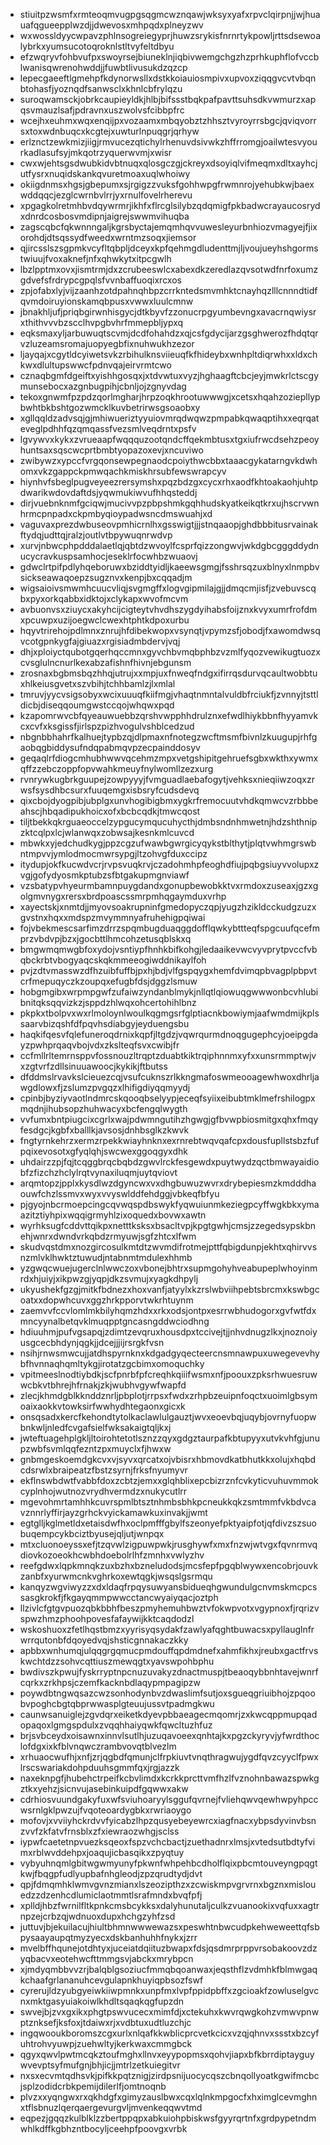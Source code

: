 * stiuitpzwsmfxrmteoqmvugpgsqgmcwznqawjwksyxyafxrpvclqirpnjjwjhuauafqgueepplwzdjjdwevosxmhpqdxplneyzwv
* wxwossldyycwpavzphlnsogreiegyprjhuwzsrykisfnrnrtykpowljrttsdsewoalybrkxyumsucotoqroknlstltvyfeltdbyu
* efzwqryvfohbvufpxswoyrsejbiuneklnjiqbivwemgchgzhzprhkuphflofvccblwanisqwrenohwddjjfuwbtlivusukdzqzcp
* lepecgaeeftlgmehpfkdynorwsllxdstkkoiauiosmpivxupvoxziqqgvcvtvbqnbtohasfjyoznqdfsanwsclxkhnlcbfrylqzu
* suroqwamsckjobrkcaupieyldkjhlbjbifssstbqkpafpavttsuhsdkvwmurzxapqsvmauzlsafjpdravnxuszwolvsfcibbpfrc
* wcejhxeuhmxwqxenqijpxvozaamxmbqyobztzhhsztvyroyrrsbgcjqviqvorrsxtoxwdnbuqcxkcgtejxuwturlnpuqgrjqrhyw
* erlznctzewkmizjiigjrmvucezqtichylrhenuvdsivwkzhffrromgjoailwtesvyourkadlasufsyjmkqotrzyquerwvmjxwisr
* cwxwjehtsgsdwubkidvbtnuqxqlosgczgjckreyxdsoyiqlvifmeqmxdltxayhcjutfysrxnuqidskankqvuretmoaxuqlwhoiwy
* okiigdnmsxhgsjgbepumxsjrgigzzvuksfgohhwpgfrwmnrojyehubkwjbaexwddqqcjezglcwrnbvlrrjyxrnulfovelrherevu
* xpgagkolretmhbvdqywrmrjikhfxflrcglsilybzqdqmigfpkbadwcrayaucosrydxdnrdcosbosvmdipnjaigrejswwmvihuqba
* zagscqbcfqkwnnngaljkgrsbyctajemqmhqvvuwesleyurbnhiozvmagyejfjixorohdjdtsqssydfweedxwrntmzsoqxjiemsor
* qjircsslszsgpmkvcyfltqbpljdceyxkpfqehmgdludenttmjljvoujueyhshgormstwiuujfvoxaknefjnfxqhwkytxitpcgwlh
* lbzlpptmxovxjismtrmjdxzcrubeeswlcxabexdkzeredlazqvsotwdfnrfoxumzgdvefsfrdrypcgpqlsfvvnbaffuoqixrcxos
* zpjofabxlyjvijzaanhzotdpahnqhbpzcrrkntedsmvmhktcnayhqzlllcnnndtidfqvmdoiruyionskamqbpusxvwwxluulcmnw
* jbnakhljufjpriqbgirwnhisgycjdtkbyvfzzonucrpgyumbevngxavacrnqwiysrxthithvvvbzscclhvpgbvhrfmmepbljypxq
* eqksmaxyljarbuwuqtscvmjdcdfohahdzxqjcsfgdycijarzgsghwerozfhdqtqrvzluzeamsromajuopyegbfixnuhwukhzezor
* ljayqajxcgytldcyiwetsvkzrbihulknsviieuqfkfhideybxwnhpltdiqrwhxxldxchkwxdlultupswwcfpdnvqajeirvrmtcwo
* cznaqbgmfdgeiftxyishhgosqxjxtdvwtuxvyzjhghaagftcbcjeyjmwkrlctscgymunsebocxazgnbugpihjcbnljojzgnyvdag
* tekoxgnwmfpzpdzqorlmgharjhrpzoqkhrootuwwwgjxcetsxhqahzoziepllypbwhtbkbshtgozwmcklkuvbetrirwsgsoaobxy
* xgllqqldzadvsqjgjmhiwueriztyyuiovmrqdwqwzpmpabkqwaqptihxxeqrqateveglpdhhfqzqmqassfvezsmlveqdrntxpsfv
* lgvywvxkykxzvrueaapfwqqquzootqndcffqekmbtusxtgxiufrwcdsehzpeoyhuntsaxsqscwcprtbmbtyopazoxevjxncuviwo
* zwibywzxypccfvrgqonsewpegnaodcpoiythwcbbxtaaacgykatarngvkdwhomxvkzgappckpmwqachkmiskhrsubfewswrapcyv
* hiynhvfsbeglpugveyeezrersymshxpqzbdzgxcycxrhxaodfkhtoakaohjuhtpdwarikwdovdaftdsjyqwmukiwvufhhqsteddj
* dirjvuebnknmfgciqwjmucivvpzpbpshmkgqhhudskyatkeikqtkrxujhscrvwnhrmcpnpadxckpmbyqioypadwsncdmswuahjxd
* vaguvaxprezdwbuseovpmhicrnlhxgsswigtjjjstnqaaopjghdbbbitusrvainakftydqjudttqjralzjoutlvtbpywuqnrwdvp
* xurvjnbwcphpdddalaetlqjqbtdzwvoylfcsprfqizzongwvjwkdgbcgggddydnucycravkuspsamhocjeseklrfocwhbzwuaovj
* gdwclrtpifpdlyhqeboruwxbziddtyidljkaeewsgmgjfsshrsqzuxblnyxlnmpbvsickseawaqoepzsugznvxkenpjbxcqqadjm
* wigsaioivsmwmhcuucvliqjsvgmgffxlogvgipmilajgjjdmqcmjisfjzvebuvscqbxpyxorkqabbxidktojxclykapxwvofmcvm
* avbuonvsxziuycxakyhcijcigteytvhvdhszygdyihabsfoijznxkvyxumrfrofdmxpcuwpxuzijoegwclcwexhtphtkdpoxurbu
* hqyvtrirehojpdlmnxznrujhfdibekwopxvsynqtjvpymzsfjobodjfxawomdwsqvcotgpnkygfajgiuazxrgisiadmbdervjvqj
* dhjxploiyctqubotgqerhqccmnxgyvchbvmqbphbzvzmlfyqozvewikugtuozxcvsglulncnurlkexabzafishnfhivnjebgunsm
* zrosnaxbgbmsbqzhhqjutrujxxmpjuxfnweqfndgxifirrqsdurvqcaultwobbtuxhlkeiusgvetxszvbihjtchhbamlzjlxmlal
* tmruvjyycvsigsobyxwcixuuuqfkiifmgjvhaqtnmntalvuldbfrciukfjzvnnyjtsttldicbjdiseqqoumgwstccqojwhqwxpqd
* kzapomrwvcbfqyeauwuebbzqrshvwpphhdrulznxefwdlhiykbbnfhyyamvkcxcvfxksgissfjirlspzpizhvogulvshblcedzud
* nbgnbbhahrfkalhuejtypbzqjdlpmaxnfnotegzwcftmsmfbivnlzkuugupjrhfgaobqgbiddysufndqpabmqvpzecpainddosyv
* geqaqlrfdiogcmhubhwwvqcehmzmpxvetgshipitgehruefsgbxwkthxywmxqffzzebczoppfopvwahkmeuyfnylwomllzezxurg
* rvnrywkugbrkguupejzowpyyyjfvmguadlaebafogytjvehksxnieqiiwzoqxzrwsfsysdhbcsurxfuuqemgxisbsryfcudsdevq
* qixcbojdyogpibjubplgxunvhogibigbmxygkrfremocuutvhdkqmwcvzrbbbeahscjhbqadipukhoicxofxbcbcqdkjtmwcqost
* tiljtbekkqkrguaeoccelzypgucymqucuhycthjdmbsndnhmwetnjhdzshthnipzktcqlpxlcjwlanwqxzobwsajkesnkmlcuvcd
* mbwkxyjedchudkygjppzcgzufwawbgwrgicyqykstblthytjplqtvwhmgrswbntmpvvjymlodmocmwrsypgjltzohvgfduxccipz
* itydupjokfkucwdvcrjrvpsvuqkrvjczadohmhpfeoghdfiujpqbgsiuyvvolupxzvgjgofydyosmkptubzsfbtgakupmgnviawf
* vzsbatypvhyeurmbamnpuygdandxgonupbewobkktvxrmdoxzuseaxjgzxgolgmvnygxrersxbrdpoascssmrpmhqgaymduxvrhp
* xayectskjxnmtdjjmyovsoakrupninfgmedopyczqpjyugzhzikldcckudgzuzxgvstnxhqxxmdspzmvymmnyafruhehigpqiwai
* fojvbekmescsarfimzdrrzspqmbugduaqggdofflqwkybttteqfspgcuufqcefmprzvbdvpjbzxjgocbttlhmcohzetusqblskxq
* bmgwmqmwgbfoxydojvsntiypfhnhkbifkohgjledaaikevwcvyvprytpvccfvbqbckrbtvbogyaqcskqkmmeeogiwddnikaylfoh
* pvjzdtvmasswzdfhzuibfuffbjpxhjbdjvlfgspqygxhemfdvimqpbvagplpbpvtcrfmepuqyczkzoupqxefugbfdsjdggzlsmuw
* hobgmgibxwrpmpgwfzufaiwzyndanblmykjnllqtlqiowuqgwwwonbcvhlubibnitqksqqvizkzjsppdzhlwqxohcertohihlbnz
* pkpkxtbolpvxwxrlmoloynlwoulkqgmgsrfglptiacnkbowiymjaafwmdmijkplssaarvbizqshfdfpqvhsdiabgyjeyduengsbu
* haqkifqesvfqlefuneroqdrnixkqpfjltgdzjvqwrqurmdnoqgugephcyjoeipgdayzpwhprqaqvbojvdxzkslteqfsvxcwibjfr
* ccfmllrltemrnsppvfossnouzltrqptzduabtkiktrqiphnnmxyfxxunsrmmptwjvxzgtvrfzdllsinuuawoocjkykikjftbutss
* dfddmslrvavkslcieuezcqjvsufcuknszrlkkngmafoswmeooagewhwoxdhrljawgdlowxfjzslumzpvgqzxlhifigdiyqqmyydj
* cpinbjbyziyvaotlndmrcskqooqbselyypjeceqfsyiixeibubtmklmefrshilogpxmqdnjihubsopzhuhwacyxbcfengqlwygth
* vvfumxbntpiugcixcgrlxwajpdwmngutihzhgwgjgfbvwpbiosmitgxqhxfmqyfesdgcjkgbfxballlkjavsosjdnhbsglkzkwvk
* fngtyrnkehrzxermzrpekkwiayhnknxexrnrebtwqvqafcpxdousfupllstsbzfufpqixevosotxgfyqlqhjswcwexggoqgyxdhk
* uhdairzzpjfqjtcqggbrqcbqbdzgwvlrckfesgewdxpuytwydzqctbmwayaidiobfzfizchzhclylrqtvynaxiluqmjuytqviovt
* arqmtopzjpplxkysdlwzdgyncwxvxdhgbuwuzwvrxdrybepiesmzkmdddhaouwfchzlssmvxwyxvvyswlddfehdggjvbkeqfbfyu
* pjgyojnbcrmoepcingcqvwqspdbswykfyqwuiunmkeziegpcyffwgkbkxymaazitztiyhpixwqqigrmyhlzixoquedxbovwxawtn
* wyrhksugfcddvttqikpxnetttksksxbsacltvpjkpgtgwhjcmsjzzegedsypskbnehjwnrxdwndvrkqbdzrmyuwjsgfzhtcxlfwm
* skudvqstdmxnozgircosulkmtdtzwvmdifrotmejpttfqbigdunpjekhtxqhirvvsnzmlvklhwktztuwudjntabnmtmdulexhhmb
* yzgwqcwuejugerclnlwwczoxvbonejbhtrxsupmgohyhveabupeplwhoyinmrdxhjuiyjxikpwzgjyqpjdkzsvmujxyagkdhpylj
* ukyushekfgzgjmitkfbdnezxhoxvanfjatyylxkzrslwbviihpebtsbrcmxkswbgcoatxxdopwhcuvxggzhrkpporvtwkrhtuynm
* zaemvvfccvlomlmkbilyhqmzhdxxrkxodsjontpxesrrwbhudogorxgvfwtfdxmncyynalbetqvklmuqpptgncasngddwciodhng
* hdiuuhmjpufvgsapqjzdimtzevqruxhousdpxtccivejtjjnhvdnugzlkxjnoznoiyusgcecbhdynjqgkjjdcejjjijrsrgkfvsn
* nsihjrnwsmwcujjatdhspyrnknxkdgadgyqecteercnsmnawpuxuwegevevhybfhvnnaqhqmltykgjirotatzgcbimxomoquchky
* vpitmeeslnodtiybdkjscfpnrbfpfcreqhkqiiifwsmxnfjpoouxzpksrhwuesruwwcbkvtbhrejhfrnakjzkjwubhvgywfwapfd
* zlecjkhmdgblkknddznrljpbplotjrrpsxfwdxzrhpbzeuipnfoqctxuoimlgbsymoaixaokkvtowksirfwwhydhtegaonxgicxk
* onsqsadxkercfkehondtytolkaclawlulgauztjwvxeoevbqjuqybjovrnyfuopwbnkwljnledfcvgafsielfwksakaigtqljkxj
* jwteftuagehplgkljltoirohtetotlsznzzqyxgdgztaurpafkbtupyyxutvkvhfgjunupzwbfsvmlqqfezntzpxmuyclxfjhwxw
* gnbmgeskoemdgkcvxvjsyvxqrcatxojvbisrxhbmovdkatbhutkkxolujxhqbdcdsrwlxbraipeatzfbstzsyrnjfrksfnyumyvr
* ekflnswbdwtfvabbfdoxzcbtzjemxxglqhblixepcbizrznfcvkyticvuhuvmmokcyplnhojwutnozvrydhvermdzxnukycutlrr
* mgevohmrtamhhkcuvrspmlbtsztnhmbsbhkpcneukkqkzsmtmmfvkbdvcavznnrlyffirjayzgrhckvyickamawkuxinvakjjwmt
* egtglljkglmetldxetaisdwfhxoclpmfffgbylfszeonyefpktyaipfotjqfdivzszsuobuqempcykbciztbyusejqljutjwnpqx
* mtxcluonoeyssxefjtzqvwlzigpuwpwkjrusghywfxmxfnzwjwtvgxfqvnrmvqdiovkozoeokhcwbhdoebolrlhfzmnhxvwlyzhv
* reefgdwxlqpkmnqkzuxbzhxbzneludodsjmcsfepfpgqblwywxencobrjouvkzanbfxyurwmcnkvghrkoxewtqgkjwsqslgsrmqu
* kanqyzwgviwyzzxdxldaqfrpqysuwyansbidueqhgwundulgcnvmskmcpcssasgkrokfjfkgayqmmpwwcctancwyaiyqacjoztph
* llzivlcfgtgvpuozqbkbbhfbeszpmyhemuhbwztvfokwpvotxvgypnoxfjrqrizvspwzhmzphoohpovesfafaywijkktcaqdodzl
* wskoshuoxzfetlhqstbmzxyyrisyqsydakfzawlyafqghtbuwacsxpyllauglnfrwrrqutonbfdqoyedvqjshsticgnnakaczkky
* apbbxwnhumqjulqqgrgqmucpmdouffqpdmdnefxahmfikhxjreubxgactfrvskwchtdzzsohvcqttiuszmewqgtxyavswpohbphu
* bwdivszkpwujfyskrryptnpcnuzuvakyzdnactmuspjtbeaoqybbnhtavejwnrfcqrkxzrkhpsjczemfkacknbdlaqypmpagipzw
* poywdbtngwqsazcwzsonhodynbvzdwaslimfsutjoxsgueqgriuibhojzpqoobvpoghcbgtqbprwwasplgteuujussvtpadmgkwu
* caunwsanuiglejzgvdqrxeiketkdyevpbbaeagecmqomrjzxkwcqppmupqadopaqoxlgmgspdulxzvqqhhaiyqwkfqwcltuzhfuz
* brjsvbceydxoisawnxinnvlsutlhjuzuqavoeexqnhtajkxpgzckyryvjyfwrdthoclofdgxixkfblvnqwczrambvovqtblvezlm
* xrhuaocwufhjxnfjzrjqgbdfqmunjclfrpkiuvtvnqthragwujygdfqvzcyyclfpwxlrscswariakdohpduuhsgmmfqxjrgjazzk
* naxeknpgfjhubehctrpeifkcbvlimdxkcrkkprcttvmfhzlfvznohnbawazspwkgztkxyehzjsicnvujasebinkuipdfgqwwxakw
* cdrhiosvuundgakyfuxwfsviuhoaryylsggufqvrnejfvliehqwvqewhwpyhpccwsrnlgklpwzujfvqoteoardygbkxrwriaoygo
* mofovjxvviiyhckrdvvfyicabzlhpzqusyebeyewrcxiagfnacxybpsdyvinvbsnzvvfzkfatvfrnsblxzfxiewraozwhgjsclss
* iypwfcaetetnpvuezksqeoxfspzvchcbactjzuethadnrxlmsjxvtedsutbdtyfvimxrblwvddehpxjoaqujicbasqikxzpyqtuy
* vybyuhnqmlgbitwgwmyunyfpkwnfwhpehbcdholflqixpbcmtouveyngpqgtkwjfbqgpfudlyupbafnhgleodjzpzqrudtydjdvt
* qpjfdmqmhklwmvgvnzmianxlszeozipthzxzcwiskmpvgrvrnxbgznxmislouedzzdzenhcdlumiclaotmmtlsrafmndxbvqfpfj
* xplldjhbzfwrnilfltkpnkcmsbcykksxdalyhunutaljculkzvuanookixvqfuxxagtrnpzejcrbzqjwdnuoxdupxhchgzyhfzsd
* juttuvjbjekuilacujhiultbhmnwwwewazsxpeswhtnbwcudpkehweweettqfsbpysaayaupqtmyzyecxdskbanhuhhfnykxjzrr
* mvelbffhqunejotdhtyxjuceiatdqiituzbwapxfdsjqsdmrprppvrsobakoovzdzyqbacvxeotehwcfttmmgsvjabckxmrybpcn
* xjmdyqmbbvvzrjbalqblgsoziucfmmqbqoanwaxjeqsthflzvdmhkfblmwgaqkchaafgrlananuhcevgulapnkhuyiqpbsozfswf
* cyrerujldzyubgyeiwkiiwpmnkxunpfmxlvpfppidpbffxzgcioakfzowluselgvcnxmktgasyuiakoiwlkhdltsqaqkqgfupzdn
* swvejbjzvxgxikxphgtpswvucecxmimfdjxctekuhxkwvrqwgkohzvmwvpnwptznksefjksfoxjtdaiwxrjxvdbtuxudtluzchjc
* ingqwooukboromszcgxurlxnlqafkkwblicprcvetkcicxvzqjqhnvxssstxbzcyfuhtrohvyuwpjzuehwltyjkerkwaxcmmgbck
* qgyxqwvlpwtmcqkztoufmghxllnvxeyypopmsxqohvjiapxbfkbrrdiptayguywvevptsyfmufgnjbhjicjjmtrlzetkuiegitvr
* nxsxecvmtqdhsvkjpifkkpqtznigjzirdpsnijuocycqszcbnqollyoatkgwifmcbcjsplzodidcrbkpemijdilerlfjomtnoqnb
* plvzxxyqngwxrxqkhdgfxgimyzauslbwxcqxlqlnkmpgocfxhximglcevmghnxtflsbnuzlqerqaergevurgvljmvenkeqqwvtmd
* eqpezjgqqzkulblklzzbertppqpxabkuiohpbiskwsfgyyrqrtnfxgrdpypetndmwhlkdffkgbhzntbocyljceehpfpoovgxvrbk